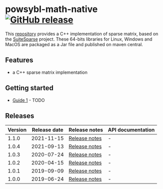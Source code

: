 # powsybl-math-native [![GitHub release](https://img.shields.io/github/release/powsybl/powsybl-math-native.svg?sort=semver)](https://github.com/powsybl/powsybl-math-native/releases/)
This [repository](https://github.com/powsybl/powsybl-math-native) provides a C++ implementation of sparse matrix, based on the [SuiteSparse](http://faculty.cse.tamu.edu/davis/suitesparse.html) project. These 64-bits libraries for Linux, Windows and MacOS are packaged as a Jar file and published on maven central.  

## Features

-  a C++ sparse matrix implementation

## Getting started

- [Guide 1]() - TODO

## Releases

| Version | Release date | Release notes | API documentation |
| ------- | ------------ | ------------- | ----------------- |
| 1.1.0 | 2021-11-15 | [Release notes](https://github.com/powsybl/powsybl-math-native/releases/tag/v1.1.0) | - |
| 1.0.4 | 2021-09-13 | [Release notes](https://github.com/powsybl/powsybl-math-native/releases/tag/v1.0.4) | - |
| 1.0.3 | 2020-07-24 | [Release notes](https://github.com/powsybl/powsybl-math-native/releases/tag/v1.0.3) | - |
| 1.0.2 | 2020-04-15 | [Release notes](https://github.com/powsybl/powsybl-math-native/releases/tag/v1.0.2) | - |
| 1.0.1 | 2019-09-09 | [Release notes](https://github.com/powsybl/powsybl-math-native/releases/tag/v1.0.1) | - |
| 1.0.0 | 2019-06-24 | [Release notes](https://github.com/powsybl/powsybl-math-native/releases/tag/v1.0.0) | - |
